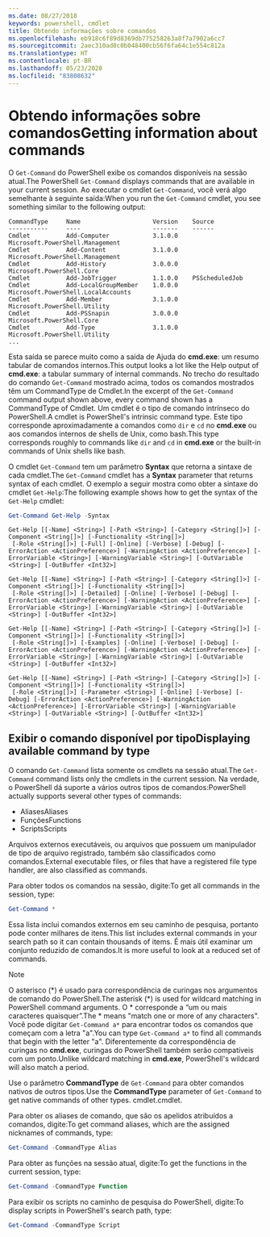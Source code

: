 ```yaml
---
ms.date: 08/27/2018
keywords: powershell, cmdlet
title: Obtendo informações sobre comandos
ms.openlocfilehash: eb918c6f89d8369db775258263a8f7a7902a6cc7
ms.sourcegitcommit: 2aec310ad0c0b048400cb56f6fa64c1e554c812a
ms.translationtype: HT
ms.contentlocale: pt-BR
ms.lasthandoff: 05/23/2020
ms.locfileid: "83808632"
---
```

# <a name="getting-information-about-commands"></a><span data-ttu-id="f4502-103">Obtendo informações sobre comandos</span><span class="sxs-lookup"><span data-stu-id="f4502-103">Getting information about commands</span></span>

<span data-ttu-id="f4502-104">O `Get-Command` do PowerShell exibe os comandos disponíveis na sessão atual.</span><span class="sxs-lookup"><span data-stu-id="f4502-104">The PowerShell `Get-Command` displays commands that are available in your current session.</span></span>
<span data-ttu-id="f4502-105">Ao executar o cmdlet `Get-Command`, você verá algo semelhante à seguinte saída:</span><span class="sxs-lookup"><span data-stu-id="f4502-105">When you run the `Get-Command` cmdlet, you see something similar to the following output:</span></span>

```output
CommandType     Name                    Version    Source
-----------     ----                    -------    ------
Cmdlet          Add-Computer            3.1.0.0    Microsoft.PowerShell.Management
Cmdlet          Add-Content             3.1.0.0    Microsoft.PowerShell.Management
Cmdlet          Add-History             3.0.0.0    Microsoft.PowerShell.Core
Cmdlet          Add-JobTrigger          1.1.0.0    PSScheduledJob
Cmdlet          Add-LocalGroupMember    1.0.0.0    Microsoft.PowerShell.LocalAccounts
Cmdlet          Add-Member              3.1.0.0    Microsoft.PowerShell.Utility
Cmdlet          Add-PSSnapin            3.0.0.0    Microsoft.PowerShell.Core
Cmdlet          Add-Type                3.1.0.0    Microsoft.PowerShell.Utility
...
```

<span data-ttu-id="f4502-106">Esta saída se parece muito como a saída de Ajuda do **cmd.exe**: um resumo tabular de comandos internos.</span><span class="sxs-lookup"><span data-stu-id="f4502-106">This output looks a lot like the Help output of **cmd.exe**: a tabular summary of internal commands.</span></span> <span data-ttu-id="f4502-107">No trecho do resultado do comando `Get-Command` mostrado acima, todos os comandos mostrados têm um CommandType de Cmdlet.</span><span class="sxs-lookup"><span data-stu-id="f4502-107">In the excerpt of the `Get-Command` command output shown above, every command shown has a CommandType of Cmdlet.</span></span> <span data-ttu-id="f4502-108">Um cmdlet é o tipo de comando intrínseco do PowerShell.</span><span class="sxs-lookup"><span data-stu-id="f4502-108">A cmdlet is PowerShell's intrinsic command type.</span></span> <span data-ttu-id="f4502-109">Este tipo corresponde aproximadamente a comandos como `dir` e `cd` no **cmd.exe** ou aos comandos internos de shells de Unix, como bash.</span><span class="sxs-lookup"><span data-stu-id="f4502-109">This type corresponds roughly to commands like `dir` and `cd` in **cmd.exe** or the built-in commands of Unix shells like bash.</span></span>

<span data-ttu-id="f4502-110">O cmdlet `Get-Command` tem um parâmetro **Syntax** que retorna a sintaxe de cada cmdlet.</span><span class="sxs-lookup"><span data-stu-id="f4502-110">The `Get-Command` cmdlet has a **Syntax** parameter that returns syntax of each cmdlet.</span></span> <span data-ttu-id="f4502-111">O exemplo a seguir mostra como obter a sintaxe do cmdlet `Get-Help`:</span><span class="sxs-lookup"><span data-stu-id="f4502-111">The following example shows how to get the syntax of the `Get-Help` cmdlet:</span></span>

```powershell
Get-Command Get-Help -Syntax
```

```output
Get-Help [[-Name] <String>] [-Path <String>] [-Category <String[]>] [-Component <String[]>] [-Functionality <String[]>]
 [-Role <String[]>] [-Full] [-Online] [-Verbose] [-Debug] [-ErrorAction <ActionPreference>] [-WarningAction <ActionPreference>] [-ErrorVariable <String>] [-WarningVariable <String>] [-OutVariable <String>] [-OutBuffer <Int32>]

Get-Help [[-Name] <String>] [-Path <String>] [-Category <String[]>] [-Component <String[]>] [-Functionality <String[]>]
 [-Role <String[]>] [-Detailed] [-Online] [-Verbose] [-Debug] [-ErrorAction <ActionPreference>] [-WarningAction <ActionPreference>] [-ErrorVariable <String>] [-WarningVariable <String>] [-OutVariable <String>] [-OutBuffer <Int32>]

Get-Help [[-Name] <String>] [-Path <String>] [-Category <String[]>] [-Component <String[]>] [-Functionality <String[]>]
 [-Role <String[]>] [-Examples] [-Online] [-Verbose] [-Debug] [-ErrorAction <ActionPreference>] [-WarningAction <ActionPreference>] [-ErrorVariable <String>] [-WarningVariable <String>] [-OutVariable <String>] [-OutBuffer <Int32>]

Get-Help [[-Name] <String>] [-Path <String>] [-Category <String[]>] [-Component <String[]>] [-Functionality <String[]>]
 [-Role <String[]>] [-Parameter <String>] [-Online] [-Verbose] [-Debug] [-ErrorAction <ActionPreference>] [-WarningAction <ActionPreference>] [-ErrorVariable <String>] [-WarningVariable <String>] [-OutVariable <String>] [-OutBuffer <Int32>]
```

## <a name="displaying-available-command-by-type"></a><span data-ttu-id="f4502-112">Exibir o comando disponível por tipo</span><span class="sxs-lookup"><span data-stu-id="f4502-112">Displaying available command by type</span></span>

<span data-ttu-id="f4502-113">O comando `Get-Command` lista somente os cmdlets na sessão atual.</span><span class="sxs-lookup"><span data-stu-id="f4502-113">The `Get-Command` command lists only the cmdlets in the current session.</span></span> <span data-ttu-id="f4502-114">Na verdade, o PowerShell dá suporte a vários outros tipos de comandos:</span><span class="sxs-lookup"><span data-stu-id="f4502-114">PowerShell actually supports several other types of commands:</span></span>

- <span data-ttu-id="f4502-115">Aliases</span><span class="sxs-lookup"><span data-stu-id="f4502-115">Aliases</span></span>
- <span data-ttu-id="f4502-116">Funções</span><span class="sxs-lookup"><span data-stu-id="f4502-116">Functions</span></span>
- <span data-ttu-id="f4502-117">Scripts</span><span class="sxs-lookup"><span data-stu-id="f4502-117">Scripts</span></span>

<span data-ttu-id="f4502-118">Arquivos externos executáveis, ou arquivos que possuem um manipulador de tipo de arquivo registrado, também são classificados como comandos.</span><span class="sxs-lookup"><span data-stu-id="f4502-118">External executable files, or files that have a registered file type handler, are also classified as commands.</span></span>

<span data-ttu-id="f4502-119">Para obter todos os comandos na sessão, digite:</span><span class="sxs-lookup"><span data-stu-id="f4502-119">To get all commands in the session, type:</span></span>

```powershell
Get-Command *
```

<span data-ttu-id="f4502-120">Essa lista inclui comandos externos em seu caminho de pesquisa, portanto pode conter milhares de itens.</span><span class="sxs-lookup"><span data-stu-id="f4502-120">This list includes external commands in your search path so it can contain thousands of items.</span></span>
<span data-ttu-id="f4502-121">É mais útil examinar um conjunto reduzido de comandos.</span><span class="sxs-lookup"><span data-stu-id="f4502-121">It is more useful to look at a reduced set of commands.</span></span>

> [!NOTE]
> <span data-ttu-id="f4502-122">O asterisco (\*) é usado para correspondência de curingas nos argumentos de comando do PowerShell.</span><span class="sxs-lookup"><span data-stu-id="f4502-122">The asterisk (\*) is used for wildcard matching in PowerShell command arguments.</span></span> <span data-ttu-id="f4502-123">O \* corresponde a “um ou mais caracteres quaisquer”.</span><span class="sxs-lookup"><span data-stu-id="f4502-123">The \* means "match one or more of any characters".</span></span> <span data-ttu-id="f4502-124">Você pode digitar `Get-Command a*` para encontrar todos os comandos que começam com a letra "a".</span><span class="sxs-lookup"><span data-stu-id="f4502-124">You can type `Get-Command a*` to find all commands that begin with the letter "a".</span></span> <span data-ttu-id="f4502-125">Diferentemente da correspondência de curingas no **cmd.exe**, curingas do PowerShell também serão compatíveis com um ponto.</span><span class="sxs-lookup"><span data-stu-id="f4502-125">Unlike wildcard matching in **cmd.exe**, PowerShell's wildcard will also match a period.</span></span>

<span data-ttu-id="f4502-126">Use o parâmetro **CommandType** de `Get-Command` para obter comandos nativos de outros tipos.</span><span class="sxs-lookup"><span data-stu-id="f4502-126">Use the **CommandType** parameter of `Get-Command` to get native commands of other types.</span></span>
<span data-ttu-id="f4502-127">cmdlet.</span><span class="sxs-lookup"><span data-stu-id="f4502-127">cmdlet.</span></span>

<span data-ttu-id="f4502-128">Para obter os aliases de comando, que são os apelidos atribuídos a comandos, digite:</span><span class="sxs-lookup"><span data-stu-id="f4502-128">To get command aliases, which are the assigned nicknames of commands, type:</span></span>

```powershell
Get-Command -CommandType Alias
```

<span data-ttu-id="f4502-129">Para obter as funções na sessão atual, digite:</span><span class="sxs-lookup"><span data-stu-id="f4502-129">To get the functions in the current session, type:</span></span>

```powershell
Get-Command -CommandType Function
```

<span data-ttu-id="f4502-130">Para exibir os scripts no caminho de pesquisa do PowerShell, digite:</span><span class="sxs-lookup"><span data-stu-id="f4502-130">To display scripts in PowerShell's search path, type:</span></span>

```powershell
Get-Command -CommandType Script
```
